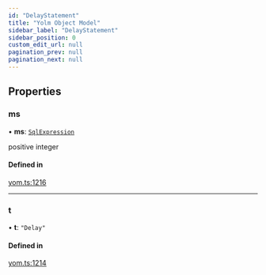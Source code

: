 ```yaml
---
id: "DelayStatement"
title: "Yolm Object Model"
sidebar_label: "DelayStatement"
sidebar_position: 0
custom_edit_url: null
pagination_prev: null
pagination_next: null
---
```


## Properties

### ms

• **ms**: [`SqlExpression`](../modules.md#sqlexpression)

positive integer

#### Defined in

[yom.ts:1216](https://github.com/yolmio/boost/blob/964b449/src/yom.ts#L1216)

___

### t

• **t**: ``"Delay"``

#### Defined in

[yom.ts:1214](https://github.com/yolmio/boost/blob/964b449/src/yom.ts#L1214)
